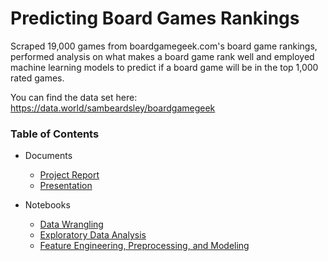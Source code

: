 # Predicting Board Games Rankings
Scraped 19,000 games from boardgamegeek.com's board game rankings, performed analysis on what makes a board game rank well and employed machine learning models to predict if a board game will be in the top 1,000 rated games.

You can find the data set here: https://data.world/sambeardsley/boardgamegeek

### Table of Contents
* Documents
  * [Project Report](https://github.com/samtbeardsley/Board_Game_Ranking/blob/master/The%20Board%20Game%20Renaissance%20An%20Exploration%20of%20What%20Makes%20Board%20Games%20Popular.pdf)
  * [Presentation](https://github.com/samtbeardsley/Board_Game_Ranking/blob/master/What_Makes_A_Great_Board_Game%20_Presentation.pdf)


* Notebooks
  * [Data Wrangling](https://github.com/samtbeardsley/Board_Game_Ranking/blob/master/Data_Wrangling.ipynb)
  * [Exploratory Data Analysis](https://github.com/samtbeardsley/Board_Game_Ranking/blob/master/EDA.ipynb)
  * [Feature Engineering, Preprocessing, and Modeling](https://github.com/samtbeardsley/Board_Game_Ranking/blob/master/Feature_Engineering_Preprocessing_and_Modeling.ipynb)
